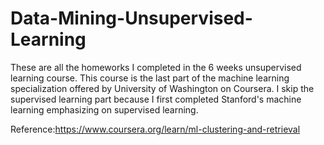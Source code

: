 # Data-Mining-Unsupervised-Learning

These are all the homeworks I completed in the 6 weeks unsupervised learning course. This course is the last part of the machine learning specialization offered by University of Washington on Coursera. I skip the supervised learning part because I first completed Stanford's machine learning emphasizing on supervised learning. 

Reference:https://www.coursera.org/learn/ml-clustering-and-retrieval
